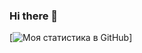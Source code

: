 ### Hi there 👋

[![Моя статистика в GitHub](https://github-readme-stats.vercel.app/api?username=wwyynnee)]
